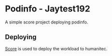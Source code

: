 # Podinfo - Jaytest192

A simple score project deploying podinfo.

## Deploying

[Score](https://score.dev/) is used to deploy the workload to humanitec.
